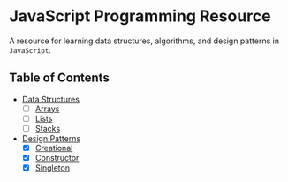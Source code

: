 # JavaScript Programming Resource
A resource for learning data structures, algorithms, and design patterns in `JavaScript`. 

## Table of Contents

- [Data Structures](/content/data-structures)
  - [ ] [Arrays](/content/data-structures/arrays.md)
  - [ ] [Lists](/content/data-structures/lists.md)
  - [ ] [Stacks](/content/data-structures/stack.md)
- [Design Patterns](/content/design-patterns)
  - [x] [Creational](/content/design-patterns/creational.md)
  - [x] [Constructor](/content/design-patterns/constructor.md)
  - [x] [Singleton](/content/design-patterns/singleton.md)
